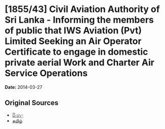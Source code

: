 # [1855/43] Civil Aviation Authority of Sri Lanka - Informing the members of public that IWS Aviation (Pvt) Limited Seeking an Air Operator Certificate to engage in domestic private aerial Work and Charter Air Service Operations

**Date:** 2014-03-27

## Original Sources

- [සිංහල](https://documents.gov.lk/view/extra-gazettes/2014/3/1855-43_S.pdf)
- [தமிழ்](https://documents.gov.lk/view/extra-gazettes/2014/3/1855-43_T.pdf)
